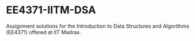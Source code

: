 # EE4371-IITM-DSA
Assignment solutions for the Introduction to Data Structures and Algorithms (EE4371) offered at IIT Madras.
